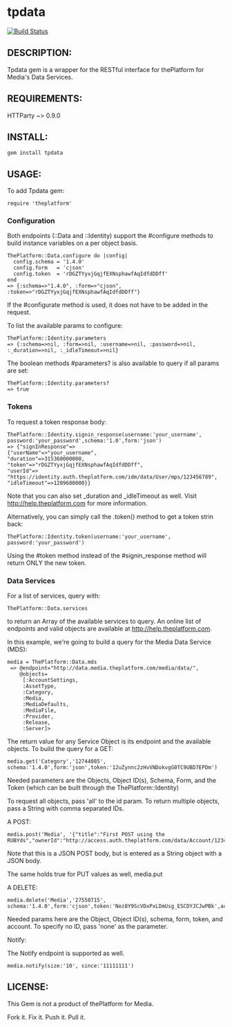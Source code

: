 # tpdata

[![Build Status](https://travis-ci.org/stensonb/tpdata.png)](https://travis-ci.org/stensonb/tpdata)


## DESCRIPTION:

Tpdata gem is a wrapper for the RESTful interface for thePlatform for Media's Data Services.


## REQUIREMENTS:

HTTParty ~> 0.9.0

## INSTALL:

    gem install tpdata

## USAGE:

To add Tpdata gem:

    require 'theplatform'

### Configuration
Both endpoints (::Data and ::Identity) support the #configure methods to build instance variables on a per object basis.

    ThePlatform::Data.configure do |config|
      config.schema = '1.4.0'
      config.form   = 'cjson'
      config.token  = 'rDGZTYyxjGqjfEXNsphawfAqIdfdDDff'
    end
    => {:schema=>"1.4.0", :form=>"cjson", :token=>"rDGZTYyxjGqjfEXNsphawfAqIdfdDDff"}

If the #configurate method is used, it does not have to be added in the request.

To list the available params to configure:

    ThePlatform::Identity.parameters
    => {:schema=>nil, :form=>nil, :username=>nil, :password=>nil, :_duration=>nil, :_idleTimeout=>nil}

The boolean methods #parameters? is also available to query if all params are set:

    ThePlatform::Identity.parameters?
    => true

### Tokens
To request a token response body:

    ThePlatform::Identity.signin_response(username:'your_username', password:'your_password',schema:'1.0',form:'json')
    => {"signInResponse"=>
    {"userName"=>"your_username",
    "duration"=>315360000000,
    "token"=>"rDGZTYyxjGqjfEXNsphawfAqIdfdDDff",
    "userId"=>
    "https://identity.auth.theplatform.com/idm/data/User/mps/123456789",
    "idleTimeout"=>1209600000}}

Note that you can also set _duration and _idleTimeout as well.  Visit http://help.theplatform.com for more information.

Alternatively, you can simply call the .token() method to get a token strin back:

    ThePlatform::Identity.token(username:'your_username', password:'your_password')

Using the #token method instead of the #signin_response method will return ONLY the new token.

### Data Services
For a list of services, query with:

    ThePlatform::Data.services

to return an Array of the available services to query.
An online list of endpoints and valid objects are available at http://help.theplatform.com.

In this example, we're going to build a query for the Media Data Service (MDS):

    media = ThePlatform::Data.mds
     => @endpoint="http://data.media.theplatform.com/media/data/",
        @objects=
         [:AccountSettings,
         :AssetType,
         :Category,
         :Media,
         :MediaDefaults,
         :MediaFile,
         :Provider,
         :Release,
         :Server]>

The return value for any Service Object is its endpoint and the available objects.
To build the query for a GET:

    media.get('Category','12744085', schema:'1.4.0',form:'json',token:'12uZynnc2zHvVNDokvgG0TC9UBD7EPDm')

Needed parameters are the Objects, Object ID(s), Schema, Form, and the Token (which can be built through the ThePlatform::Identity)

To request all objects, pass 'all' to the id param.  To return multiple objects, pass a String with comma separated IDs.

A POST:

    media.post('Media', '{"title":"First POST using the RUBYds","ownerId":"http://access.auth.theplatform.com/data/Account/123456789"}',schema:'1.4.0',form:'cjson',token:'Nez8Y9ScVDxPxLDmUsg_ESCDYJCJwPBk',account:'My_Account')

Note that this is a JSON POST body, but is entered as a String object with a JSON body.

The same holds true for PUT values as well, media.put

A DELETE:

    media.delete('Media','27550715', schema:'1.4.0',form:'cjson',token:'Nez8Y9ScVDxPxLDmUsg_ESCDYJCJwPBk',account:'My_Account')

Needed params here are the Object, Object ID(s), schema, form, token, and account.  To specify no ID, pass 'none' as the parameter.

Notify:

The Notify endpoint is supported as well.

    media.notify(size:'10', since:'11111111')


## LICENSE:

This Gem is not a product of thePlatform for Media.

Fork it. Fix it. Push it. Pull it.
